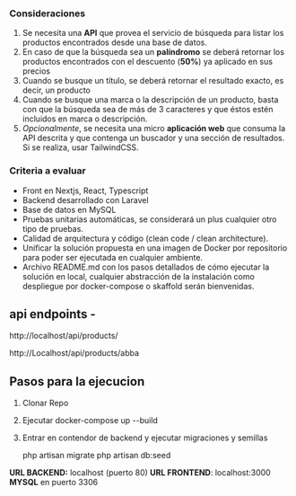 
### Consideraciones

1. Se necesita una **API** que provea el servicio de búsqueda para listar los productos encontrados desde una base de datos.
2. En caso de que la búsqueda sea un **palíndromo** se deberá retornar los productos encontrados con el descuento (**50%**) ya aplicado en sus precios
3. Cuando se busque un título, se deberá retornar el resultado exacto, es decir, un producto
4. Cuando se busque una marca o la descripción de un producto, basta con que la búsqueda sea de más de 3 caracteres y que éstos estén incluidos en marca o descripción.
5. *Opcionalmente*, se necesita una micro **aplicación web** que consuma la API descrita y que contenga un buscador y una sección de resultados. Si se realiza, usar TailwindCSS.


### Criteria a evaluar

- Front en Nextjs, React, Typescript
- Backend desarrollado con Laravel
- Base de datos en MySQL
- Pruebas unitarias automáticas, se considerará un plus cualquier otro tipo de pruebas.
- Calidad de arquitectura y código (clean code / clean architecture).
- Unificar la solución propuesta en una imagen de Docker por repositorio para poder ser ejecutada en cualquier ambiente.
- Archivo README.md con los pasos detallados de cómo ejecutar la solución en local, cualquier  abstracción  de  la  instalación como despliegue por docker-compose o skaffold serán bienvenidas.


## api endpoints - 
http://localhost/api/products/

http://Localhost/api/products/abba



## Pasos para la ejecucion
 1. Clonar Repo
 2. Ejecutar docker-compose up --build
 3. Entrar en contendor de backend y ejecutar migraciones y semillas

    php artisan migrate
    php artisan db:seed


**URL BACKEND:** localhost (puerto 80) 
**URL FRONTEND**: localhost:3000 
**MYSQL** en puerto 3306
